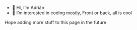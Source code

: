 - 👋 Hi, I’m Adrián
- 👀 I’m interested in coding mostly, Front or back, all is cool


Hope adding more stuff to this page in the future
